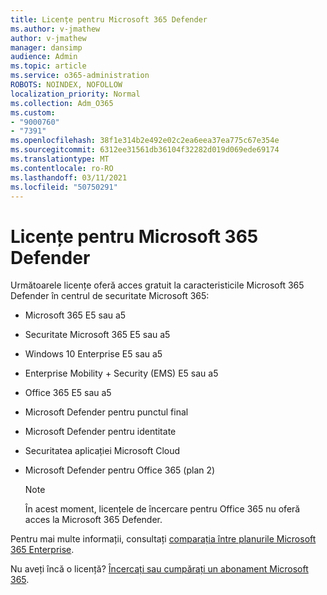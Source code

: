 ```yaml
---
title: Licențe pentru Microsoft 365 Defender
ms.author: v-jmathew
author: v-jmathew
manager: dansimp
audience: Admin
ms.topic: article
ms.service: o365-administration
ROBOTS: NOINDEX, NOFOLLOW
localization_priority: Normal
ms.collection: Adm_O365
ms.custom:
- "9000760"
- "7391"
ms.openlocfilehash: 38f1e314b2e492e02c2ea6eea37ea775c67e354e
ms.sourcegitcommit: 6312ee31561db36104f32282d019d069ede69174
ms.translationtype: MT
ms.contentlocale: ro-RO
ms.lasthandoff: 03/11/2021
ms.locfileid: "50750291"
---
```

# <a name="licenses-for-microsoft-365-defender"></a>Licențe pentru Microsoft 365 Defender

Următoarele licențe oferă acces gratuit la caracteristicile Microsoft 365 Defender în centrul de securitate Microsoft 365:

- Microsoft 365 E5 sau a5
- Securitate Microsoft 365 E5 sau a5
- Windows 10 Enterprise E5 sau a5
- Enterprise Mobility + Security (EMS) E5 sau a5
- Office 365 E5 sau a5
- Microsoft Defender pentru punctul final
- Microsoft Defender pentru identitate
- Securitatea aplicației Microsoft Cloud
- Microsoft Defender pentru Office 365 (plan 2)

    > [!NOTE]
    > În acest moment, licențele de încercare pentru Office 365 nu oferă acces la Microsoft 365 Defender.

Pentru mai multe informații, consultați [comparația între planurile Microsoft 365 Enterprise](https://go.microsoft.com/fwlink/?linkid=2143458).

Nu aveți încă o licență? [Încercați sau cumpărați un abonament Microsoft 365](https://go.microsoft.com/fwlink/?linkid=2143625).
